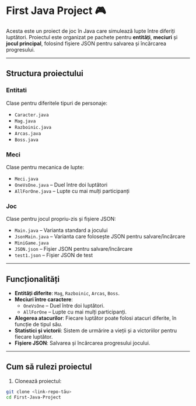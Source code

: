 # First Java Project 🎮

Acesta este un proiect de joc în Java care simulează lupte între diferiți luptători. Proiectul este organizat pe pachete pentru **entități**, **meciuri** și **jocul principal**, folosind fișiere JSON pentru salvarea și încărcarea progresului.

---

## Structura proiectului

### Entitati
Clase pentru diferitele tipuri de personaje:
- `Caracter.java`
- `Mag.java`
- `Razboinic.java`
- `Arcas.java`
- `Boss.java`

### Meci
Clase pentru mecanica de lupte:
- `Meci.java`
- `OneVsOne.java` – Duel între doi luptători
- `AllForOne.java` – Lupte cu mai mulți participanți

### Joc
Clase pentru jocul propriu-zis și fișiere JSON:
- `Main.java` – Varianta standard a jocului
- `JsonMain.java` – Varianta care folosește JSON pentru salvare/încărcare
- `MiniGame.java` 
- `JSON.json` – Fișier JSON pentru salvare/încărcare
- `test1.json` – Fișier JSON de test

---

## Funcționalități

- **Entități diferite**: `Mag`, `Razboinic`, `Arcas`, `Boss`.
- **Meciuri între caractere**:
  - `OneVsOne` – Duel între doi luptători.
  - `AllForOne` – Lupte cu mai mulți participanți.
- **Alegerea atacurilor**: Fiecare luptător poate folosi atacuri diferite, în funcție de tipul său.
- **Statistici și victorii**: Sistem de urmărire a vieții și a victoriilor pentru fiecare luptător.
- **Fișiere JSON**: Salvarea și încărcarea progresului jocului.

---

## Cum să rulezi proiectul

1. Clonează proiectul:

```bash
git clone <link-repo-tău>
cd First-Java-Project
